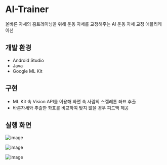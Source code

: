 # AI-Trainer


올바른 자세의 홈트레이닝을 위해 운동 자세를 교정해주는 AI 운동 자세 교정 애플리케이션 

## 개발 환경


- Android Studio
- Java
- Google ML Kit

## 구현


- ML Kit 속 Vision API를 이용해 화면 속 사람의 스켈레톤 좌표 추출
- 바른자세와 추출한 좌표를 비교하여 맞지 않을 경우 피드백 제공



## 실행 화면


![image](https://user-images.githubusercontent.com/52206971/122342285-6a879a00-cf7f-11eb-9408-068697efb16a.png)

![image](https://user-images.githubusercontent.com/52206971/122342326-770bf280-cf7f-11eb-94c8-070bcd7790ee.png)

![image](https://user-images.githubusercontent.com/52206971/122342369-8428e180-cf7f-11eb-8d6c-1246b9b4c9da.png)
